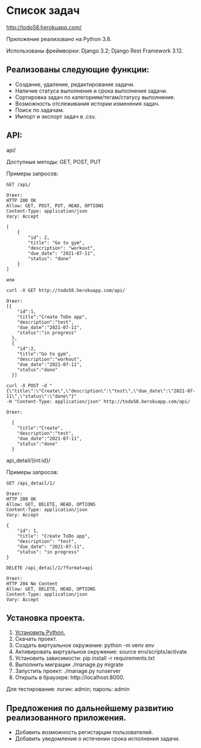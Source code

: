 # Список задач
http://todo58.herokuapp.com/

Приложение реализовано на Python 3.8.

Использованы фреймворки:
Django 3.2;
Django Rest Framework 3.12.

## Реализованы следующие функции:
* Создание, удаление, редактирование задачи.
* Наличие статуса выполнения и срока выполнения задачи.
* Сортировка задач по категориям/тегам/статусу выполнения.
* Возможность отслеживания истории изменения задач.
* Поиск по задачам.
* Импорт и экспорт задач в .csv.

## API:
api/

Доступные методы: GET, POST, PUT

Примеры запросов:


```shell script
GET /api/

Ответ:
HTTP 200 OK
Allow: GET, POST, PUT, HEAD, OPTIONS
Content-Type: application/json
Vary: Accept

[
    {
        "id": 2,
        "title": "Go to gym",
        "description": "workout",
        "due_date": "2021-07-11",
        "status": "done"
    }
]

или

curl -X GET http://todo58.herokuapp.com/api/

Ответ:
[{
    "id":1,
    "title":"Create ToDo app",
    "description":"test",
    "due_date":"2021-07-11",
    "status":"in progress"
  },
  {
    "id":2,
    "title":"Go to gym",
    "description":"workout",
    "due_date":"2021-07-11",
    "status":"done"
  }]
```
```shell script
curl -X POST -d "{\"title\":\"Create\",\"description\":\"test\",\"due_date\":\"2021-07-11\",\"status\":\"done\"}" 
-H "Content-Type: application/json" http://todo58.herokuapp.com/api/

Ответ:

  {
    "title":"Create",
    "description":"test",
    "due_date":"2021-07-11",
    "status":"done"
  }
```
api_detail/{int:id}/

Примеры запросов:

```shell script
GET /api_detail/1/

Ответ:
HTTP 200 OK
Allow: GET, DELETE, HEAD, OPTIONS
Content-Type: application/json
Vary: Accept

{
    "id": 1,
    "title": "Create ToDo app",
    "description": "test",
    "due_date": "2021-07-11",
    "status": "in progress"
}
```

```shell script
DELETE /api_detail/1/?format=api

Ответ:
HTTP 204 No Content
Allow: GET, DELETE, HEAD, OPTIONS
Content-Type: application/json
Vary: Accept
```


## Установка проекта.
1. [Установить Python.](https://www.python.org/downloads/)
2. Скачать проект.
3. Создать виртуальное окружение: python -m venv env
4. Активировать виртуальное окружение: source env/scripts/activate
5. Установить зависимости: pip install -r requirements.txt
7. Выполнить миграции ./manage.py migrate
8. Запустить проект: ./manage.py runserver
9. Открыть в браузере: http://localhost:8000.

Для тестирования:
логин: admin;
пароль: admin

## Предложения по дальнейшему развитию реализованного приложения.
* Добавить возможность регистарции пользователей.
* Добавить уведомления о истечении срока исполнения задачи.
